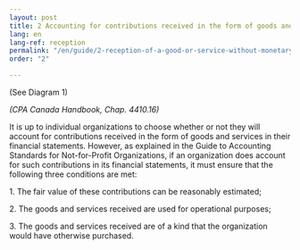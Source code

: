 ```yaml
---
layout: post
title: 2 Accounting for contributions received in the form of goods and services
lang: en
lang-ref: reception
permalink: "/en/guide/2-reception-of-a-good-or-service-without-monetary-consideration/"
order: "2"

---
```

(See Diagram 1)

_(CPA Canada Handbook, Chap. 4410.16)_

It is up to individual organizations to choose whether or not they will account for contributions received in the form of goods and services in their financial statements. However, as explained in the Guide to Accounting Standards for Not-for-Profit Organizations, if an organization does account for such contributions in its financial statements, it must ensure that the following three conditions are met:

1\. The fair value of these contributions can be reasonably estimated;

2\. The goods and services received are used for operational purposes;

3\. The goods and services received are of a kind that the organization would have otherwise purchased.